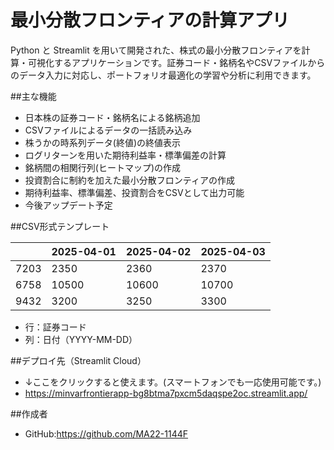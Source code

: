 # 最小分散フロンティアの計算アプリ

Python と Streamlit を用いて開発された、株式の最小分散フロンティアを計算・可視化するアプリケーションです。証券コード・銘柄名やCSVファイルからのデータ入力に対応し、ポートフォリオ最適化の学習や分析に利用できます。

##主な機能

- 日本株の証券コード・銘柄名による銘柄追加
- CSVファイルによるデータの一括読み込み
- 株うかの時系列データ(終値)の終値表示
- ログリターンを用いた期待利益率・標準偏差の計算
- 銘柄間の相関行列(ヒートマップ)の作成
- 投資割合に制約を加えた最小分散フロンティアの作成
- 期待利益率、標準偏差、投資割合をCSVとして出力可能
- 今後アップデート予定

##CSV形式テンプレート

|     | 2025-04-01 | 2025-04-02 | 2025-04-03 |
|-----|------------|------------|------------|
| 7203 | 2350       | 2360       | 2370       |
| 6758 | 10500      | 10600      | 10700      |
| 9432 | 3200       | 3250       | 3300       |

- 行：証券コード
- 列：日付（YYYY-MM-DD）

##デプロイ先（Streamlit Cloud）

- ↓ここをクリックすると使えます。(スマートフォンでも一応使用可能です。)
- https://minvarfrontierapp-bg8btma7pxcm5daqspe2oc.streamlit.app/

##作成者
- GitHub:https://github.com/MA22-1144F
